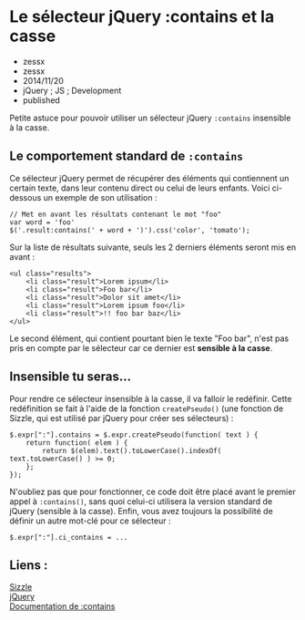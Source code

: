 # Le sélecteur jQuery :contains et la casse
- zessx
- zessx
- 2014/11/20
- jQuery ; JS ; Development
- published

Petite astuce pour pouvoir utiliser un sélecteur jQuery `:contains` insensible à la casse.

## Le comportement standard de `:contains`

Ce sélecteur jQuery permet de récupérer des éléments qui contiennent un certain texte, dans leur contenu direct ou celui de leurs enfants. Voici ci-dessous un exemple de son utilisation :

	// Met en avant les résultats contenant le mot "foo"
    var word = 'foo'
	$('.result:contains(' + word + ')').css('color', 'tomato');

Sur la liste de résultats suivante, seuls les 2 derniers éléments seront mis en avant :

	<ul class="results">
		<li class="result">Lorem ipsum</li>
		<li class="result">Foo bar</li>
		<li class="result">Dolor sit amet</li>
		<li class="result">Lorem ipsum foo</li>
		<li class="result">!! foo bar baz</li>
	</ul>

Le second élément, qui contient pourtant bien le texte "Foo bar", n'est pas pris en compte par le sélecteur car ce dernier est **sensible à la casse**.

## Insensible tu seras...

Pour rendre ce sélecteur insensible à la casse, il va falloir le redéfinir. Cette redéfinition se fait à l'aide de la fonction `createPseudo()` (une fonction de Sizzle, qui est utilisé par jQuery pour créer ses sélecteurs) :

	$.expr[":"].contains = $.expr.createPseudo(function( text ) {
		return function( elem ) {
			return $(elem).text().toLowerCase().indexOf( text.toLowerCase() ) >= 0;
		};
	});

N'oubliez pas que pour fonctionner, ce code doit être placé avant le premier appel à `:contains()`, sans quoi celui-ci utilisera la version standard de jQuery (sensible à la casse). Enfin, vous avez toujours la possibilité de définir un autre mot-clé pour ce sélecteur :

    $.expr[":"].ci_contains = ...
    

## Liens :
[Sizzle](http://sizzlejs.com/)   
[jQuery](http://jquery.com/)   
[Documentation de :contains](http://api.jquery.com/contains-selector/)   